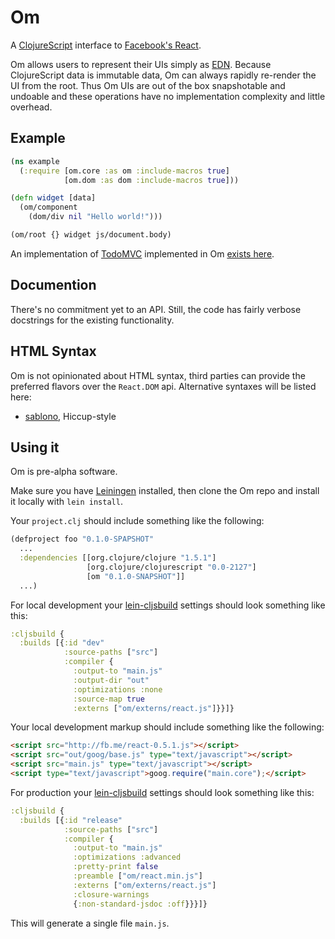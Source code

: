 # Om

A [ClojureScript](http://github.com/clojure/clojurescript) interface
to [Facebook's React](http://facebook.github.io/react/).

Om allows users to represent their UIs simply as
[EDN](http://github.com/edn-format/edn). Because ClojureScript data is
immutable data, Om can always rapidly re-render the UI from the
root. Thus Om UIs are out of the box snapshotable and undoable and
these operations have no implementation complexity and little
overhead.

## Example

```clj
(ns example
  (:require [om.core :as om :include-macros true]
            [om.dom :as dom :include-macros true]))

(defn widget [data]
  (om/component
    (dom/div nil "Hello world!")))

(om/root {} widget js/document.body)
```

An implementation of [TodoMVC](http://todomvc.com) implemented in Om
[exists here](http://github.com/swannodette/todomvc/blob/gh-pages/labs/architecture-examples/om/src/todomvc/app.cljs).

## Documention

There's no commitment yet to an API. Still, the code has fairly
verbose docstrings for the existing functionality.

## HTML Syntax

Om is not opinionated about HTML syntax, third parties can provide the
preferred flavors over the `React.DOM` api. Alternative syntaxes will
be listed here:

* [sablono](http://github.com/r0man/sablono), Hiccup-style

## Using it

Om is pre-alpha software.

Make sure you have [Leiningen](http://leiningen.org/)
installed, then clone the Om repo and install it locally with `lein
install`.

Your `project.clj` should include something like the following:

```clj
(defproject foo "0.1.0-SPAPSHOT"
  ...
  :dependencies [[org.clojure/clojure "1.5.1"]
                 [org.clojure/clojurescript "0.0-2127"]
                 [om "0.1.0-SNAPSHOT"]]
  ...)
```

For local development your
[lein-cljsbuild](http://github.com/emezeske/lein-cljsbuild) settings
should look something like this:

```clj
:cljsbuild { 
  :builds [{:id "dev"
            :source-paths ["src"]
            :compiler {
              :output-to "main.js"
              :output-dir "out"
              :optimizations :none
              :source-map true
              :externs ["om/externs/react.js"]}}]}
```

Your local development markup should include something like the following:

```html
<script src="http://fb.me/react-0.5.1.js"></script>
<script src="out/goog/base.js" type="text/javascript"></script>
<script src="main.js" type="text/javascript"></script>
<script type="text/javascript">goog.require("main.core");</script>
```

For production your [lein-cljsbuild](http://github.com/emezeske/lein-cljsbuild) settings should look something
like this:

```clj
:cljsbuild { 
  :builds [{:id "release"
            :source-paths ["src"]
            :compiler {
              :output-to "main.js"
              :optimizations :advanced
              :pretty-print false
              :preamble ["om/react.min.js"]
              :externs ["om/externs/react.js"]
              :closure-warnings
              {:non-standard-jsdoc :off}}}]}
```

This will generate a single file `main.js`.
